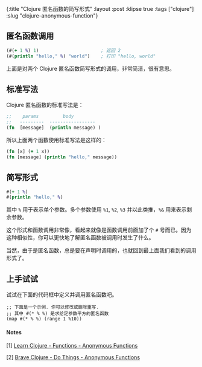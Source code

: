 {:title "Clojure 匿名函数的简写形式"
 :layout :post
 :klipse true
 :tags ["clojure"]
 :slug "clojure-anonymous-function"}
 
## 匿名函数调用

```clojure
(#(+ 1 %) 1)                       ; 返回 2
(#(println "hello," %) "world")    ; 打印 "hello, world"
```

上面是对两个 Clojure 匿名函数简写形式的调用，非常简洁，很有意思。

## 标准写法

Clojure 匿名函数的标准写法是：

```clojure
;;    params         body
;;   ---------  -----------------
(fn  [message]  (println message) )
```

所以上面两个函数使用标准写法是这样的：

```clojure
(fn [x] (+ 1 x))
(fn [message] (println "hello," message))
```

## 简写形式

```clojure
#(+ 1 %)
#(println "hello," %)
```

其中 `%` 用于表示单个参数。多个参数使用 `%1`, `%2`, `%3` 并以此类推，`%&` 用来表示剩余参数。

这个形式和函数调用非常像，看起来就像是函数调用前面加了个 `#` 号而已。因为这种相似性，你可以更快地了解匿名函数被调用时发生了什么。

当然，由于是匿名函数，总是要在声明时调用的，也就回到最上面我们看到的调用形式了。

## 上手试试

试试在下面的代码框中定义并调用匿名函数吧。

```klipse-clj
;; 下面是一个示例. 你可以修改或删除重写.
;; 其中 #(* % %) 是求给定参数平方的匿名函数
(map #(* % %) (range 1 %10))
```



#### Notes

[1] [Learn Clojure - Functions - Anonymous Functions](https://clojure.org/guides/learn/functions#_anonymous_functions)

[2] [Brave Clojure - Do Things - Anonymous Functions](https://www.braveclojure.com/do-things/#Anonymous_Functions)
